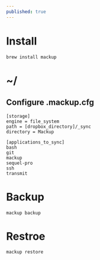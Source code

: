 ```yaml
---
published: true
---
```



# Install
`brew install mackup`

# ~/
## Configure .mackup.cfg

	[storage]
    engine = file_system
	path = [dropbox_directory]/_sync
	directory = Mackup

	[applications_to_sync]
	bash
	git
	mackup
	sequel-pro
	ssh
	transmit

# Backup
`mackup backup`

# Restroe
`mackup restore`
